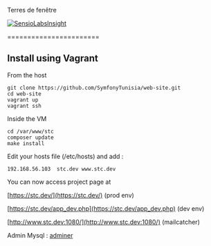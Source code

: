 Terres de fenêtre

[![SensioLabsInsight](https://insight.sensiolabs.com/projects/b942e021-0577-42e7-846e-d21b46b3ee48/big.png)](https://insight.sensiolabs.com/projects/b942e021-0577-42e7-846e-d21b46b3ee48)

=======================

Install using Vagrant
---------------------

From the host

    git clone https://github.com/SymfonyTunisia/web-site.git
    cd web-site
    vagrant up
    vagrant ssh


Inside the VM

    cd /var/www/stc
    composer update
    make install


Edit your hosts file (/etc/hosts) and add :

    192.168.56.103  stc.dev www.stc.dev

You can now access project page at

[https://stc.dev/](https://stc.dev/) (prod env)

[https://stc.dev/app_dev.php](https://stc.dev/app_dev.php) (dev env)

[http://www.stc.dev:1080/](http://www.stc.dev:1080/) (mailcatcher)

Admin Mysql : [adminer](http://192.168.56.102/adminer/)
